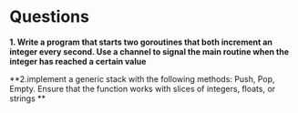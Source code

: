  # Questions
**1. Write a program that starts two goroutines that both increment an integer every second.
Use a channel to signal the main routine when the integer has reached a certain value**

**2.implement a generic stack with the following methods: Push, Pop, Empty. Ensure
that the function works with slices of integers, floats, or strings **